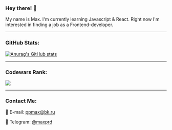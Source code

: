 ### Hey there! 🗿

My name is Max. I'm currently learning Javascript & React. Right now I'm interested in finding a job as a Frontend-developer.
___

### GitHub Stats:
[![Anurag's GitHub stats](https://github-readme-stats.vercel.app/api?username=M4XPRD)](https://github.com/anuraghazra/github-readme-stats)
___
### Codewars Rank:
![](https://www.codewars.com/users/M4XPRD/badges/large)
___
### Contact Me:
📧 E-mail: ppmax@bk.ru

📱 Telegram: [@maxprd](https://t.me/maxprd)
